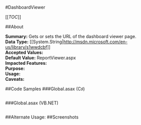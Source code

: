 #DashboardViewer

[[_TOC_]]

##About

**Summary:**  Gets or sets the URL of the dashboard viewer page.   
**Data Type:** [[System.String|http://msdn.microsoft.com/en-us/library/s1wwdcbf]]  
**Accepted Values:**   
**Default Value:** ReportViewer.aspx  
**Impacted Features:**   
**Purpose:**   
**Usage:**   
**Caveats:**   

##Code Samples
###Global.asax (C♯)

```csharp
```

###Global.asax (VB.NET)

```visualbasic
```
##Alternate Usage: 
##Screenshots
